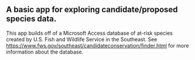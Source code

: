 ## A basic app for exploring candidate/proposed species data.

This app builds off of a Microsoft Access database of at-risk species created by U.S. Fish and Wildlife Service in the Southeast. See https://www.fws.gov/southeast/candidateconservation/finder.html for more information about the database.

